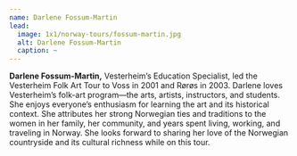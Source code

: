 ```yaml
---
name: Darlene Fossum-Martin
lead:
  image: 1x1/norway-tours/fossum-martin.jpg
  alt: Darlene Fossum-Martin
  caption: ~
---
```

**Darlene Fossum-Martin,** Vesterheim’s Education Specialist, led the Vesterheim Folk Art Tour to Voss in 2001 and Rørøs in 2003. Darlene loves Vesterheim’s folk-art program—the arts, artists, instructors, and students. She enjoys everyone’s enthusiasm for learning the art and its historical context. She attributes her strong Norwegian ties and traditions to the women in her family, her community, and years spent living, working, and traveling in Norway. She looks forward to sharing her love of the Norwegian countryside and its cultural richness while on this tour.